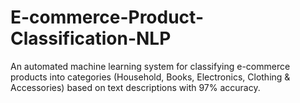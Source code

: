 # E-commerce-Product-Classification-NLP
An automated machine learning system for classifying e-commerce products into categories (Household, Books, Electronics, Clothing &amp; Accessories) based on text descriptions with 97% accuracy.
